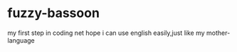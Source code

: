 # fuzzy-bassoon
my first step in coding net
hope i can use english easily,just like my mother-language
